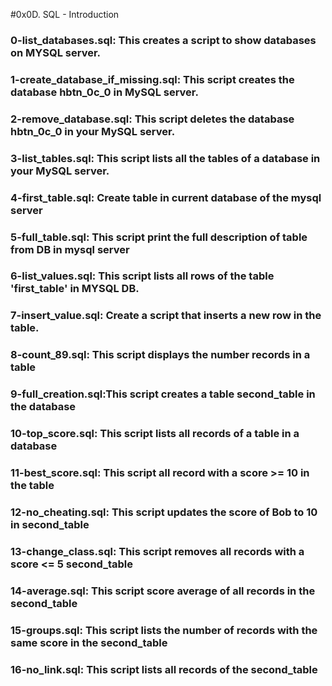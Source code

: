 #0x0D. SQL - Introduction
### 0-list_databases.sql: This creates a script to show databases on MYSQL server.
### 1-create_database_if_missing.sql: This script creates the database hbtn_0c_0 in MySQL server.
### 2-remove_database.sql: This script deletes the database hbtn_0c_0 in your MySQL server.
### 3-list_tables.sql: This script lists all the tables of a database in your MySQL server.
### 4-first_table.sql: Create table in current database of the mysql server
### 5-full_table.sql: This script print the full description of table from DB in mysql server
### 6-list_values.sql: This script lists all rows of the table 'first_table' in MYSQL DB.
### 7-insert_value.sql: Create a script that inserts a new row in the table.
### 8-count_89.sql: This script displays the number records in a table
### 9-full_creation.sql:This script creates a table second_table in the database 
### 10-top_score.sql: This script lists all records of a table in a database
### 11-best_score.sql: This script all record with a score >= 10 in the table
### 12-no_cheating.sql: This script updates the score of Bob to 10 in second_table
### 13-change_class.sql: This script removes all records with a score <= 5 second_table
### 14-average.sql: This script score average of all records in the second_table
### 15-groups.sql: This script lists the number of records with the same score in the second_table
### 16-no_link.sql: This script lists all records of the second_table
